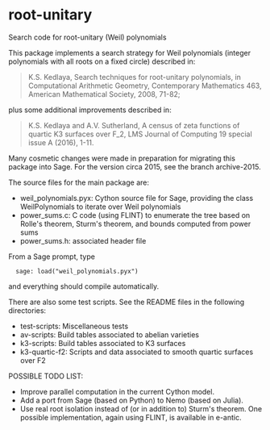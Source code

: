 # root-unitary
Search code for root-unitary (Weil) polynomials

This package implements a search strategy for Weil polynomials
(integer polynomials with all roots on a fixed circle) described in:

> K.S. Kedlaya, Search techniques for root-unitary polynomials, in 
>    Computational Arithmetic Geometry, Contemporary Mathematics 463, 
>    American Mathematical Society, 2008, 71-82;

plus some additional improvements described in:

> K.S. Kedlaya and A.V. Sutherland, A census of zeta functions of
>    quartic K3 surfaces over F_2, LMS Journal of Computing 19
>    special issue A (2016), 1-11.

Many cosmetic changes were made in preparation for migrating this package into Sage.
For the version circa 2015, see the branch archive-2015.

The source files for the main package are:
* weil_polynomials.pyx: Cython source file for Sage, providing the
   class WeilPolynomials to iterate over Weil polynomials
* power_sums.c: C code (using FLINT) to enumerate the tree based on
    Rolle's theorem, Sturm's theorem, and bounds computed from power sums
* power_sums.h: associated header file

From a Sage prompt, type
```
  sage: load("weil_polynomials.pyx")
```
and everything should compile automatically.

There are also some test scripts. See the README files in the following directories:
* test-scripts: Miscellaneous tests
* av-scripts: Build tables associated to abelian varieties
* k3-scripts: Build tables associated to K3 surfaces
* k3-quartic-f2: Scripts and data associated to smooth quartic surfaces over F2

POSSIBLE TODO LIST: 
* Improve parallel computation in the current Cython model.
* Add a port from Sage (based on Python) to Nemo (based on Julia).
* Use real root isolation instead of (or in addition to) Sturm's theorem. One
   possible implementation, again using FLINT, is available in e-antic.

